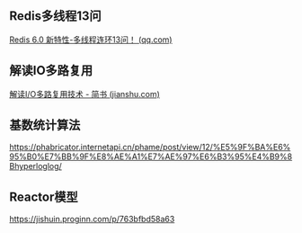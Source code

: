 ## Redis多线程13问

[Redis 6.0 新特性-多线程连环13问！ (qq.com)](https://mp.weixin.qq.com/s/FZu3acwK6zrCBZQ_3HoUgw)

## 解读IO多路复用

[解读I/O多路复用技术 - 简书 (jianshu.com)](https://www.jianshu.com/p/db5da880154a)

## 基数统计算法

https://phabricator.internetapi.cn/phame/post/view/12/%E5%9F%BA%E6%95%B0%E7%BB%9F%E8%AE%A1%E7%AE%97%E6%B3%95%E4%B9%8Bhyperloglog/

## Reactor模型

https://jishuin.proginn.com/p/763bfbd58a63

